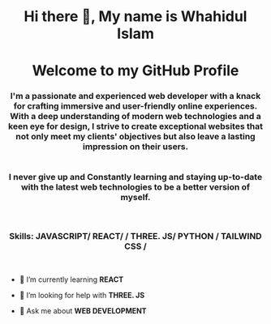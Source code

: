 <h1 align="center">Hi there 👋, My name is Whahidul Islam</h1>
<h1 align="center">Welcome to my GitHub Profile</h1>
<h3 align="center">I'm a passionate and experienced web developer with a knack for crafting immersive and user-friendly online experiences. With a deep understanding of modern web technologies and a keen eye for design, I strive to create exceptional websites that not only meet my clients' objectives but also leave a lasting impression on their users.
  <br/>
  <br/>
  <br/>
I never give up and Constantly learning and staying up-to-date with the latest web technologies to be a better version of myself. 
  <br/>
  <br/>
  <br/>
  
  
  
Skills: JAVASCRIPT/ REACT/ / THREE. JS/ PYTHON / TAILWIND CSS /</h3>
  <br/>
- 🌱 I’m currently learning **REACT**

- 🤝 I’m looking for help with **THREE. JS**

- 💬 Ask me about **WEB DEVELOPMENT**
